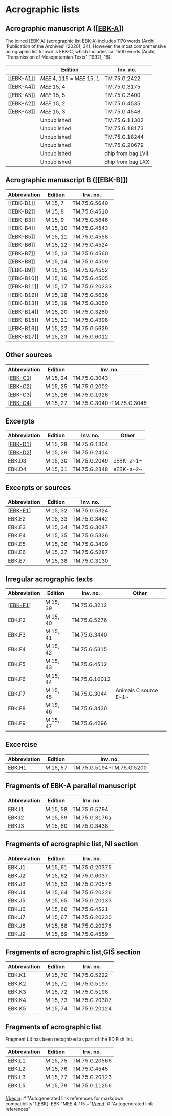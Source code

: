 # Acrographic lists

## Acrographic manuscript A ([[EBK-A]])

The joined [[EBK-A]] (acrographic list EBK-A) includes 1170 words (Archi, 'Publication of the Archives' [2020], 34). However, the most comprehensive acrographic list known is EBK-C, which includes ca. 1500 words (Archi, 'Transmission of Mesopotamian Texts' [1992], 18).

|            | **Edition**                | **Inv. no.**       |
| ---------- | -------------------------- | ------------------ |
| [[EBK-A1]] | *MEE* 4, 115 = *MEE* 15, 1 | TM.75.G.2422       |
| [[EBK-A4]] | *MEE* 15, 4                | TM.75.G.3175       |
| [[EBK-A5]] | *MEE* 15, 5                | TM.75.G.3400       |
| [[EBK-A2]] | *MEE* 15, 2                | TM.75.G.4535       |
| [[EBK-A3]] | *MEE* 15, 3                | TM.75.G.4548       |
|            | Unpublished                | TM.75.G.11302      |
|            | Unpublished                | TM.75.G.18173      |
|            | Unpublished                | TM.75.G.18244      |
|            | Unpublished                | TM.75.G.20679      |
|            | Unpublished                | chip from bag LVII |
|            | Unpublished                | chip from bag LXX  |

## Acrographic manuscript B ([[EBK-B]])

| Abbreviation | Edition    | Inv. no.      |
| ------------ | ---------- | ------------- |
| [[EBK-B1]]   | *M* 15, 7  | TM.75.G.5640  |
| [[EBK-B2]]   | *M* 15, 8  | TM.75.G.4510  |
| [[EBK-B3]]   | *M* 15, 9  | TM.75.G.5646  |
| [[EBK-B4]]   | *M* 15, 10 | TM.75.G.4543  |
| [[EBK-B5]]   | *M* 15, 11 | TM.75.G.4558  |
| [[EBK-B6]]   | *M* 15, 12 | TM.75.G.4524  |
| [[EBK-B7]]   | *M* 15, 13 | TM.75.G.4560  |
| [[EBK-B8]]   | *M* 15, 14 | TM.75.G.4509  |
| [[EBK-B9]]   | *M* 15, 15 | TM.75.G.4552  |
| [[EBK-B10]]  | *M* 15, 16 | TM.75.G.4505  |
| [[EBK-B11]]  | *M* 15, 17 | TM.75.G.20233 |
| [[EBK-B12]]  | *M* 15, 18 | TM.75.G.5636  |
| [[EBK-B13]]  | *M* 15, 19 | TM.75.G.3050  |
| [[EBK-B14]]  | *M* 15, 20 | TM.75.G.3280  |
| [[EBK-B15]]  | *M* 15, 21 | TM.75.G.4398  |
| [[EBK-B16]]  | *M* 15, 22 | TM.75.G.5629  |
| [[EBK-B17]]  | *M* 15, 23 | TM.75.G.6012  |

## Other sources

| Abbreviation | Edition    | Inv. no.                  |
| ------------ | ---------- | ------------------------- |
| [[EBK-C1]]   | *M* 15, 24 | TM.75.G.3043              |
| [[EBK-C2]]   | *M* 15, 25 | TM.75.G.2002              |
| [[EBK-C3]]   | *M* 15, 26 | TM.75.G.1926              |
| [[EBK-C4]]   | *M* 15, 27 | TM.75.G.3040+TM.75.G.3046 |

## Excerpts

| Abbreviation | Edition    | Inv. no.     | Other     |
| ------------ | ---------- | ------------ | --------- |
| [[EBK-D1]]   | *M* 15, 28 | TM.75.G.1304 |           |
| [[EBK-D2]]   | *M* 15, 29 | TM.75.G.2414 |           |
| EBK.D3       | *M* 15, 30 | TM.75.G.2049 | eEBK-a~1~ |
| EBK.D4       | *M* 15, 31 | TM.75.G.2348 | eEBK-a~2~ |

## Excerpts or sources

| Abbreviation | Edition    | Inv. no.     |
| ------------ | ---------- | ------------ |
| [[EBK-E1]]   | *M* 15, 32 | TM.75.G.5324 |
| EBK.E2       | *M* 15, 33 | TM.75.G.3442 |
| EBK.E3       | *M* 15, 34 | TM.75.G.3047 |
| EBK.E4       | *M* 15, 35 | TM.75.G.5326 |
| EBK.E5       | *M* 15, 36 | TM.75.G.3409 |
| EBK.E6       | *M* 15, 37 | TM.75.G.5287 |
| EBK.E7       | *M* 15, 38 | TM.75.G.3130 |

## Irregular acrographic texts

| Abbreviation | Edition    | Inv. no.      | Other                 |
| ------------ | ---------- | ------------- | --------------------- |
| [[EBK-F1]]   | *M* 15, 39 | TM.75.G.3212  |                       |
| EBK.F2       | *M* 15, 40 | TM.75.G.5276  |                       |
| EBK.F3       | *M* 15, 41 | TM.75.G.3440  |                       |
| EBK.F4       | *M* 15, 42 | TM.75.G.5315  |                       |
| EBK.F5       | *M* 15, 43 | TM.75.G.4512  |                       |
| EBK.F6       | *M* 15, 44 | TM.75.G.10012 |                       |
| EBK.F7       | *M* 15, 45 | TM.75.G.3044  | Animals C source E~1~ |
| EBK.F8       | *M* 15, 46 | TM.75.G.3430  |                       |
| EBK.F9       | *M* 15, 47 | TM.75.G.4296  |                       |


## Excercise

| Abbreviation | Edition    | Inv. no.                  |
| ------------ | ---------- | ------------------------- |
| EBK.H1       | *M* 15, 57 | TM.75.G.5194+TM.75.G.5200 |

## Fragments of EBK-A parallel manuscript

| Abbreviation | Edition    | Inv. no.      |
| ------------ | ---------- | ------------- |
| EBK.I1       | *M* 15, 58 | TM.75.G.5794  |
| EBK.I2       | *M* 15, 59 | TM.75.G.3176a |
| EBK.I3       | *M* 15, 60 | TM.75.G.3438  |

## Fragments of acrographic list, NI section

| Abbreviation | Edition    | Inv. no.      |
| ------------ | ---------- | ------------- |
| EBK.J1       | *M* 15, 61 | TM.75.G.20375 |
| EBK.J2       | *M* 15, 62 | TM.75.G.6037  |
| EBK.J3       | *M* 15, 63 | TM.75.G.20576 |
| EBK.J4       | *M* 15, 64 | TM.75.G.20226 |
| EBK.J5       | *M* 15, 65 | TM.75.G.20133 |
| EBK.J6       | *M* 15, 66 | TM.75.G.4521  |
| EBK.J7       | *M* 15, 67 | TM.75.G.20230 |
| EBK.J8       | *M* 15, 68 | TM.75.G.20276 |
| EBK.J9       | *M* 15, 69 | TM.75.G.4559  |

## Fragments of acrographic list,GIŠ section

| Abbreviation | Edition    | Inv. no.      |
| ------------ | ---------- | ------------- |
| EBK.K1       | *M* 15, 70 | TM.75.G.5222  |
| EBK.K2       | *M* 15, 71 | TM.75.G.5197  |
| EBK.K3       | *M* 15, 72 | TM.75.G.5198  |
| EBK.K4       | *M* 15, 73 | TM.75.G.20307 |
| EBK.K5       | *M* 15, 74 | TM.75.G.20124 |

## Fragments of acrographic list

Fragment L4 has been recognized as part of the ED Fish list.

| Abbreviation | Edition    | Inv. no.      | 
| ------------ | ---------- | ------------- | 
| EBK.L1       | *M* 15, 75 | TM.75.G.20566 |   
| EBK.L2       | *M* 15, 76 | TM.75.G.4545  | 
| EBK.L3       | *M* 15, 77 | TM.75.G.20123 | 
| EBK.L5       | *M* 15, 79 | TM.75.G.11256 | 



[//begin]: # "Autogenerated link references for markdown compatibility"1[EBK]: EBK "MEE 4, 115 +"1[//end]: # "Autogenerated link references"


[//begin]: # "Autogenerated link references for markdown compatibility"
[EBK-A]: EBK-A "MEE 4, 115 +"
[EBK-C1]: EBK-C1 "MEE 15 24 = TM.75.G.3043"
[EBK-C2]: ebk-c2 "MEE 15 25 = TM.75.G.2002"
[EBK-C3]: ebk-c3 "MEE 15 26 = TM.75.G.1926"
[EBK-C4]: EBK-C4 "MEE 15 27 = TM.75.G.3040+TM.75.G.3046"
[EBK-D1]: EBK-D1 "EBK-D1"
[EBK-D2]: EBK-D2 "EBK-D2"
[EBK-E1]: EBK-E1 "MEE 15 32 = TM.75.G.5324"
[EBK-F1]: EBK-F1 "MEE 15 39 = TM.75.G.3212"
[//end]: # "Autogenerated link references"